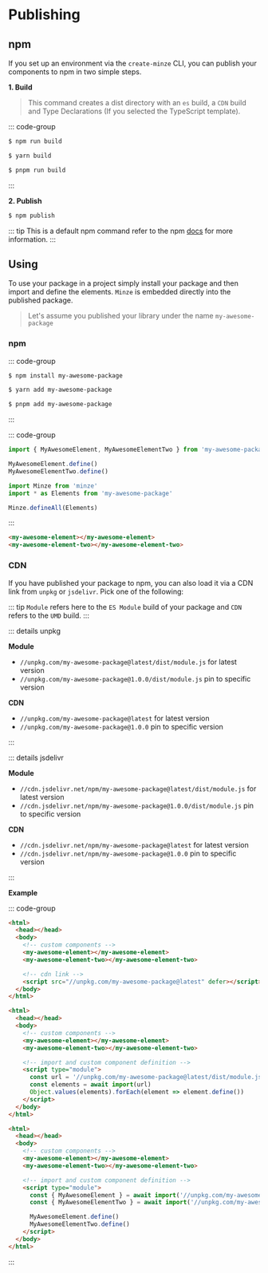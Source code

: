# Publishing

## npm

If you set up an environment via the `create-minze` CLI, you can publish your components to npm in two simple steps.

**1. Build**

> This command creates a dist directory with an `es` build, a `CDN` build and Type Declarations (If you selected the TypeScript template).

::: code-group

```bash [npm]
$ npm run build
```

```bash [yarn]
$ yarn build
```

```bash [pnpm]
$ pnpm run build
```

:::

**2. Publish**

```bash
$ npm publish
```

::: tip
This is a default npm command refer to the npm [docs](https://docs.npmjs.com/cli/v8/commands/npm-publish) for more information.
:::

## Using

To use your package in a project simply install your package and then import and define the elements. `Minze` is embedded directly into the published package.

> Let's assume you published your library under the name `my-awesome-package`

### npm

::: code-group

```bash [npm]
$ npm install my-awesome-package
```

```bash [yarn]
$ yarn add my-awesome-package
```

```bash [pnpm]
$ pnpm add my-awesome-package
```

:::

<!-- prettier-ignore-start -->

::: code-group

```js [Define]
import { MyAwesomeElement, MyAwesomeElementTwo } from 'my-awesome-package'

MyAwesomeElement.define()
MyAwesomeElementTwo.define()
```

```js [Define All]
import Minze from 'minze'
import * as Elements from 'my-awesome-package'

Minze.defineAll(Elements)
```

:::

```html
<my-awesome-element></my-awesome-element>
<my-awesome-element-two></my-awesome-element-two>
```

<!-- prettier-ignore-end -->

### CDN

If you have published your package to npm, you can also load it via a CDN link from `unpkg` or `jsdelivr`. Pick one of the following:

::: tip
`Module` refers here to the `ES Module` build of your package and `CDN` refers to the `UMD` build.
:::

::: details unpkg

**Module**

- `//unpkg.com/my-awesome-package@latest/dist/module.js` for latest version
- `//unpkg.com/my-awesome-package@1.0.0/dist/module.js` pin to specific version

**CDN**

- `//unpkg.com/my-awesome-package@latest` for latest version
- `//unpkg.com/my-awesome-package@1.0.0` pin to specific version

:::

::: details jsdelivr

**Module**

- `//cdn.jsdelivr.net/npm/my-awesome-package@latest/dist/module.js` for latest version
- `//cdn.jsdelivr.net/npm/my-awesome-package@1.0.0/dist/module.js` pin to specific version

**CDN**

- `//cdn.jsdelivr.net/npm/my-awesome-package@latest` for latest version
- `//cdn.jsdelivr.net/npm/my-awesome-package@1.0.0` pin to specific version

:::

**Example**

<!-- prettier-ignore-start -->

::: code-group

```html [CDN]
<html>
  <head></head>
  <body>
    <!-- custom components -->
    <my-awesome-element></my-awesome-element>
    <my-awesome-element-two></my-awesome-element-two>

    <!-- cdn link -->
    <script src="//unpkg.com/my-awesome-package@latest" defer></script>
  </body>
</html>
```

```html [Module]
<html>
  <head></head>
  <body>
    <!-- custom components -->
    <my-awesome-element></my-awesome-element>
    <my-awesome-element-two></my-awesome-element-two>

    <!-- import and custom component definition -->
    <script type="module">
      const url = '//unpkg.com/my-awesome-package@latest/dist/module.js'
      const elements = await import(url)
      Object.values(elements).forEach(element => element.define())
    </script>
  </body>
</html>
```

```html [Module > lib]
<html>
  <head></head>
  <body>
    <!-- custom components -->
    <my-awesome-element></my-awesome-element>
    <my-awesome-element-two></my-awesome-element-two>

    <!-- import and custom component definition -->
    <script type="module">
      const { MyAwesomeElement } = await import('//unpkg.com/my-awesome-package@latest/dist/lib/my-awesome-element.js')
      const { MyAwesomeElementTwo } = await import('//unpkg.com/my-awesome-package@latest/dist/lib/my-awesome-element-two.js')

      MyAwesomeElement.define()
      MyAwesomeElementTwo.define()
    </script>
  </body>
</html>
```

:::

<!-- prettier-ignore-end -->
